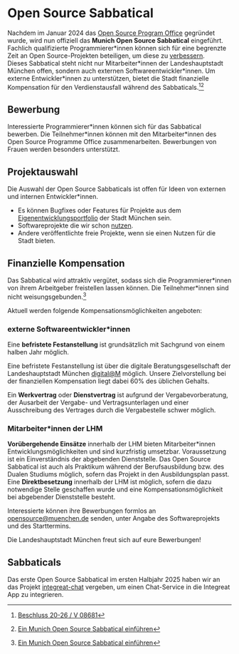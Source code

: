 # Open Source Sabbatical

Nachdem im Januar 2024 das [Open Source Program Office](./ospo) gegründet wurde, wird nun offiziell das **Munich Open Source Sabbatical** eingeführt.
Fachlich qualifizierte Programmierer\*innen können sich für eine begrenzte Zeit an Open Source-Projekten beteiligen, um diese zu [verbessern](./improve).  
Dieses Sabbatical steht nicht nur Mitarbeiter\*innen der Landeshauptstadt München offen, sondern auch externen Softwareentwickler\*innen.
Um externe Entwickler*innen zu unterstützen, bietet die Stadt finanzielle Kompensation für den Verdienstausfall während des Sabbaticals.[^beschluss][^antrag]


## Bewerbung

Interessierte Programmierer\*innen können sich für das Sabbatical bewerben.
Die Teilnehmer*innen können mit den Mitarbeiter\*innen des Open Source Programme Office zusammenarbeiten.
Bewerbungen von Frauen werden besonders unterstützt.

## Projektauswahl

Die Auswahl der Open Source Sabbaticals ist offen für Ideen von externen und internen Entwickler*innen.

* Es können Bugfixes oder Features für Projekte aus dem [Eigenentwicklungsportfolio](https://github.com/it-at-m) der Stadt München sein.
* Softwareprojekte die wir schon [nutzen](use).
* Andere veröffentlichte freie Projekte, wenn sie einen Nutzen für die Stadt bieten.

## Finanzielle Kompensation

Das Sabbatical wird attraktiv vergütet, sodass sich die Programmierer\*innen von ihrem Arbeitgeber freistellen lassen können.
Die Teilnehmer\*innen sind nicht weisungsgebunden.[^antrag]

Aktuell werden folgende Kompensationsmöglichkeiten angeboten:

### externe Softwareentwickler\*innen

Eine __befristete Festanstellung__ ist grundsätzlich mit Sachgrund von einem halben Jahr möglich.

Eine befristete Festanstellung ist über die digitale Beratungsgesellschaft der Landeshauptstadt München [digital@M](https://digital-at-m.de/) möglich.
Unsere Zielvorstellung bei der finanziellen Kompensation liegt dabei 60% des üblichen Gehalts.

Ein __Werkvertrag__ oder __Dienstvertrag__ ist aufgrund der Vergabevorberatung, der Ausarbeit der Vergabe- und Vertragsunterlagen und einer Ausschreibung des Vertrages durch die Vergabestelle schwer möglich.


### Mitarbeiter*innen der LHM

__Vorübergehende Einsätze__ innerhalb der LHM bieten Mitarbeiter\*innen Entwicklungsmöglichkeiten und sind kurzfristig umsetzbar.
Voraussetzung ist ein Einverständnis der abgebenden Dienststelle.
Das Open Source Sabbatical ist auch als Praktikum während der Berufsausbildung bzw. des Dualen Studiums möglich, sofern das Projekt in den Ausbildungsplan passt.  
Eine __Direktbesetzung__ innerhalb der LHM ist möglich, sofern die dazu notwendige Stelle geschaffen wurde und eine Kompensationsmöglichkeit bei abgebender Dienststelle besteht.

Interessierte können ihre Bewerbungen formlos an [opensource@muenchen.de](mailto:opensource@muenchen.de) senden, unter Angabe des Softwareprojekts und des Starttermins.

Die Landeshauptstadt München freut sich auf eure Bewerbungen!

## Sabbaticals

Das erste Open Source Sabbatical im ersten Halbjahr 2025 haben wir an das Projekt [integreat-chat](software/integreat#open-source-sabbatical) vergeben, um einen Chat-Service in die Integreat App zu integrieren.


[^antrag]: [Ein Munich Open Source Sabbatical einführen](https://risi.muenchen.de/risi/antrag/detail/6289826)
[^beschluss]: [Beschluss 20-26 / V 08681](https://risi.muenchen.de/risi/sitzungsvorlage/detail/7532900)
